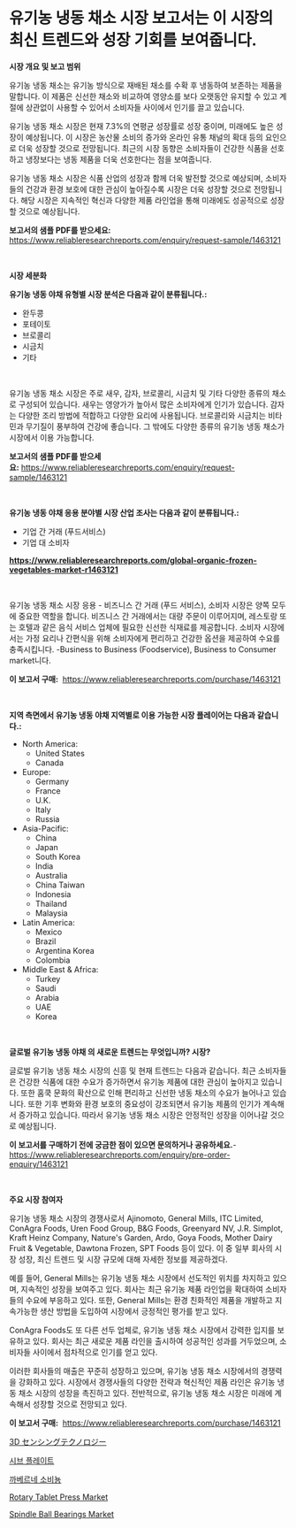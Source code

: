 <p><h1>유기농 냉동 채소 시장 보고서는 이 시장의 최신 트렌드와 성장 기회를 보여줍니다.</h1></p><p><strong>시장 개요 및 보고 범위</strong></p>
<p><p>유기농 냉동 채소는 유기농 방식으로 재배된 채소를 수확 후 냉동하여 보존하는 제품을 말합니다. 이 제품은 신선한 채소와 비교하여 영양소를 보다 오랫동안 유지할 수 있고 계절에 상관없이 사용할 수 있어서 소비자들 사이에서 인기를 끌고 있습니다. </p><p>유기농 냉동 채소 시장은 현재 7.3%의 연평균 성장률로 성장 중이며, 미래에도 높은 성장이 예상됩니다. 이 시장은 농산물 소비의 증가와 온라인 유통 채널의 확대 등의 요인으로 더욱 성장할 것으로 전망됩니다. 최근의 시장 동향은 소비자들이 건강한 식품을 선호하고 냉장보다는 냉동 제품을 더욱 선호한다는 점을 보여줍니다.</p><p>유기농 냉동 채소 시장은 식품 산업의 성장과 함께 더욱 발전할 것으로 예상되며, 소비자들의 건강과 환경 보호에 대한 관심이 높아질수록 시장은 더욱 성장할 것으로 전망됩니다. 해당 시장은 지속적인 혁신과 다양한 제품 라인업을 통해 미래에도 성공적으로 성장할 것으로 예상됩니다.</p></p>
<p><strong>보고서의 샘플 PDF를 받으세요:</strong> <a href="https://www.reliableresearchreports.com/enquiry/request-sample/1463121">https://www.reliableresearchreports.com/enquiry/request-sample/1463121</a></p>
<p>&nbsp;</p>
<p><strong>시장 세분화</strong></p>
<p><strong>유기농 냉동 야채 유형별 시장 분석은 다음과 같이 분류됩니다.:</strong></p>
<p><ul><li>완두콩</li><li>포테이토</li><li>브로콜리</li><li>시금치</li><li>기타</li></ul></p>
<p>&nbsp;</p>
<p><p>유기농 냉동 채소 시장은 주로 새우, 감자, 브로콜리, 시금치 및 기타 다양한 종류의 채소로 구성되어 있습니다. 새우는 영양가가 높아서 많은 소비자에게 인기가 있습니다. 감자는 다양한 조리 방법에 적합하고 다양한 요리에 사용됩니다. 브로콜리와 시금치는 비타민과 무기질이 풍부하여 건강에 좋습니다. 그 밖에도 다양한 종류의 유기농 냉동 채소가 시장에서 이용 가능합니다.</p></p>
<p><strong>보고서의 샘플 PDF를 받으세요:</strong>&nbsp;<a href="https://www.reliableresearchreports.com/enquiry/request-sample/1463121">https://www.reliableresearchreports.com/enquiry/request-sample/1463121</a></p>
<p>&nbsp;</p>
<p><strong> 유기농 냉동 야채 응용 분야별 시장 산업 조사는 다음과 같이 분류됩니다.:</strong></p>
<p><ul><li>기업 간 거래 (푸드서비스)</li><li>기업 대 소비자</li></ul></p>
<p><strong><a href="https://www.reliableresearchreports.com/global-organic-frozen-vegetables-market-r1463121">https://www.reliableresearchreports.com/global-organic-frozen-vegetables-market-r1463121</a></strong></p>
<p>&nbsp;</p>
<p><p>유기농 냉동 채소 시장 응용 - 비즈니스 간 거래 (푸드 서비스), 소비자 시장은 양쪽 모두에 중요한 역할을 합니다. 비즈니스 간 거래에서는 대량 주문이 이루어지며, 레스토랑 또는 호텔과 같은 음식 서비스 업체에 필요한 신선한 식재료를 제공합니다. 소비자 시장에서는 가정 요리나 간편식을 위해 소비자에게 편리하고 건강한 옵션을 제공하여 수요를 충족시킵니다. -Business to Business (Foodservice), Business to Consumer market니다.</p></p>
<p><strong>이 보고서 구매:</strong>&nbsp; <a href="https://www.reliableresearchreports.com/purchase/1463121">https://www.reliableresearchreports.com/purchase/1463121</a></p>
<p>&nbsp;</p>
<p><strong>지역 측면에서 유기농 냉동 야채 지역별로 이용 가능한 시장 플레이어는 다음과 같습니다.:</strong></p>
<p><ul>
    <li>
        North America:
        <ul>
            <li>United States</li>
            <li>Canada</li>
        </ul>
    </li>
    <li>
        Europe:
        <ul>
            <li>Germany</li>
            <li>France</li>
            <li>U.K.</li>
            <li>Italy</li>
            <li>Russia</li>
        </ul>
    </li>
    <li>
        Asia-Pacific:
        <ul>
            <li>China</li>
            <li>Japan</li>
            <li>South Korea</li>
            <li>India</li>
            <li>Australia</li>
            <li>China Taiwan</li>
            <li>Indonesia</li>
            <li>Thailand</li>
            <li>Malaysia</li>
        </ul>
    </li>
    <li>
        Latin America:
        <ul>
            <li>Mexico</li>
            <li>Brazil</li>
            <li>Argentina Korea</li>
            <li>Colombia</li>
        </ul>
    </li>
    <li>
        Middle East & Africa:
        <ul>
            <li>Turkey</li>
            <li>Saudi</li>
            <li>Arabia</li>
            <li>UAE</li>
            <li>Korea</li>
        </ul>
    </li>
    </ul></p>
<p>&nbsp;</p>
<p><strong>글로벌 유기농 냉동 야채 의 새로운 트렌드는 무엇입니까? 시장?</strong></p>
<p><p>글로벌 유기농 냉동 채소 시장의 신흥 및 현재 트렌드는 다음과 같습니다. 최근 소비자들은 건강한 식품에 대한 수요가 증가하면서 유기농 제품에 대한 관심이 높아지고 있습니다. 또한 홈쿡 문화의 확산으로 인해 편리하고 신선한 냉동 채소의 수요가 늘어나고 있습니다. 또한 기후 변화와 환경 보호의 중요성이 강조되면서 유기농 제품의 인기가 계속해서 증가하고 있습니다. 따라서 유기농 냉동 채소 시장은 안정적인 성장을 이어나갈 것으로 예상됩니다.</p></p>
<p><strong>이 보고서를 구매하기 전에 궁금한 점이 있으면 문의하거나 공유하세요.</strong>- <a href="https://www.reliableresearchreports.com/enquiry/pre-order-enquiry/1463121">https://www.reliableresearchreports.com/enquiry/pre-order-enquiry/1463121</a></p>
<p>&nbsp;</p>
<p><strong>주요 시장 참여자</strong></p>
<p><p>유기농 냉동 채소 시장의 경쟁사로서 Ajinomoto, General Mills, ITC Limited, ConAgra Foods, Uren Food Group, B&G Foods, Greenyard NV, J.R. Simplot, Kraft Heinz Company, Nature's Garden, Ardo, Goya Foods, Mother Dairy Fruit & Vegetable, Dawtona Frozen, SPT Foods 등이 있다. 이 중 일부 회사의 시장 성장, 최신 트렌드 및 시장 규모에 대해 자세한 정보를 제공하겠다.</p><p>예를 들어, General Mills는 유기농 냉동 채소 시장에서 선도적인 위치를 차지하고 있으며, 지속적인 성장을 보여주고 있다. 회사는 최근 유기농 제품 라인업을 확대하여 소비자들의 수요에 부응하고 있다. 또한, General Mills는 환경 친화적인 제품을 개발하고 지속가능한 생산 방법을 도입하여 시장에서 긍정적인 평가를 받고 있다.</p><p>ConAgra Foods도 또 다른 선두 업체로, 유기농 냉동 채소 시장에서 강력한 입지를 보유하고 있다. 회사는 최근 새로운 제품 라인을 출시하여 성공적인 성과를 거두었으며, 소비자들 사이에서 점차적으로 인기를 얻고 있다.</p><p>이러한 회사들의 매출은 꾸준히 성장하고 있으며, 유기농 냉동 채소 시장에서의 경쟁력을 강화하고 있다. 시장에서 경쟁사들의 다양한 전략과 혁신적인 제품 라인은 유기농 냉동 채소 시장의 성장을 촉진하고 있다. 전반적으로, 유기농 냉동 채소 시장은 미래에 계속해서 성장할 것으로 전망되고 있다.</p></p>
<p><strong>이 보고서 구매:</strong>&nbsp;&nbsp;<a href="https://www.reliableresearchreports.com/purchase/1463121">https://www.reliableresearchreports.com/purchase/1463121</a></p>
<p><p><a href="https://medium.com/@austinallan03/3d%E3%82%BB%E3%83%B3%E3%82%B7%E3%83%B3%E3%82%B0%E6%8A%80%E8%A1%93%E5%B8%82%E5%A0%B4-%E5%B8%82%E5%A0%B4%E3%82%B7%E3%82%A7%E3%82%A2-%E5%B8%82%E5%A0%B4%E3%83%88%E3%83%AC%E3%83%B3%E3%83%89-%E5%B0%86%E6%9D%A5%E3%81%AE%E6%88%90%E9%95%B7%E3%82%92%E6%8E%A2%E3%82%8B-c97e12ceab02">3D センシングテクノロジー</a></p><p><a href="https://medium.com/@agustinfeil/%E1%84%80%E1%85%A9%E1%86%BC%E1%84%8C%E1%85%B5-%E1%84%92%E1%85%A7%E1%86%BC%E1%84%89%E1%85%A1%E1%86%BC-%E1%84%89%E1%85%A2%E1%86%BC%E1%84%89%E1%85%A5%E1%86%BC-%E1%84%86%E1%85%B5%E1%86%BE-%E1%84%89%E1%85%A2%E1%86%BC%E1%84%8B%E1%85%B5%E1%86%AF-%E1%84%89%E1%85%A6%E1%84%90%E1%85%B3%E1%84%8B%E1%85%A6-%E1%84%80%E1%85%AA%E1%86%AB%E1%84%85%E1%85%B5%E1%84%83%E1%85%AC%E1%86%AB-%E1%84%89%E1%85%A6%E1%84%8B%E1%85%B5%E1%84%87%E1%85%B3-%E1%84%91%E1%85%B3%E1%86%AF%E1%84%85%E1%85%A6%E1%84%8B%E1%85%B5%E1%84%90-%E1%84%89%E1%85%B5%E1%84%80%E1%85%A9%E1%86%BC-%EB%B0%8F-%E1%84%89%E1%85%A2%E1%86%BC%E1%84%89%E1%85%A1%E1%86%BC-%E1%84%89%E1%85%A5%E1%86%AB%E1%84%8B%E1%85%A5-2024%E1%84%82%E1%85%A7%E1%86%AB-fbd76a1821ef">시브 플레이트</a></p><p><a href="https://medium.com/@agustinfeil/2024%EB%85%84%EB%B6%80%ED%84%B0-2031%EB%85%84%EA%B9%8C%EC%A7%80%EC%9D%98-%EA%B8%B0%EA%B0%84%EC%97%90-%EB%8C%80%ED%95%9C-cabernet-sauvignon-%EC%8B%9C%EC%9E%A5-%EB%B6%84%EC%84%9D%EA%B3%BC-%EA%B7%9C%EB%AA%A8-%EC%98%88%EC%B8%A1-9d4c02065b3c">까베르네 소비뇽</a></p><p><a href="https://github.com/provorikovar/Market-Research-Report-List-4/blob/main/rotary-tablet-press-market.md">Rotary Tablet Press Market</a></p><p><a href="https://github.com/angelajermaine/Market-Research-Report-List-3/blob/main/spindle-ball-bearings-market.md">Spindle Ball Bearings Market</a></p></p>